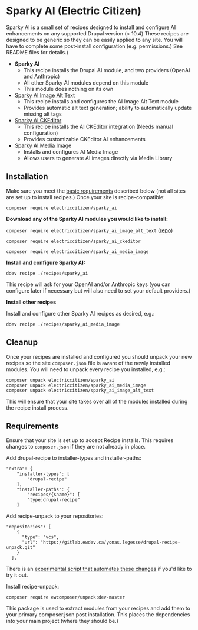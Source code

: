 # Sparky AI (Electric Citizen)

Sparky AI is a small set of recipes designed to install and configure AI enhancements on any supported Drupal version (< 10.4) These recipes are designed to be generic so they can be easily applied to any site. You will have to complete some post-install configuration (e.g. permissions.) See README files for details.) 

* **Sparky AI** 
  * This recipe installs the Drupal AI module, and two providers (OpenAI and Anthropic)
  * All other Sparky AI modules depend on this module
  * This module does nothing on its own
* [Sparky AI Image Alt Text](https://github.com/electriccitizen/sparky_ai_image_alt_text)
  * This recipe installs and configures the AI Image Alt Text module 
  * Provides automatic alt text generation; ability to automatically update missing alt tags
* [Sparky AI CKEditor](https://github.com/electriccitizen/sparky_ai_ckeditor)
  * This recipe installs the AI CKEditor integration (Needs manual configuration)
  * Provides customizable CKEditor AI enhancements
* [Sparky AI Media Image](https://github.com/electriccitizen/sparky_ai_media_image)
  * Installs and configures AI Media Image
  * Allows users to generate AI images directly via Media Library

## Installation

Make sure you meet the [basic requirements](https://github.com/electriccitizen/sparky_ai?tab=readme-ov-file#requirements) described below (not all sites are set up to install recipes.) Once your site is recipe-compatible:

`composer require electriccitizen/sparky_ai`

**Download any of the Sparky AI modules you would like to install:**

`composer require electriccitizen/sparky_ai_image_alt_text` ([repo](https://github.com/electriccitizen/sparky_ai_image_alt_text))

`composer require electriccitizen/sparky_ai_ckeditor`

`composer require electriccitizen/sparky_ai_media_image`

**Install and configure Sparky AI:**

`ddev recipe ./recipes/sparky_ai`

This recipe will ask for your OpenAI and/or Anthropic keys (you can configure later if necessary but will also need to set your default providers.)

**Install other recipes**

Install and configure other Sparky AI recipes as desired, e.g.:

`ddev recipe ./recipes/sparky_ai_media_image`

## Cleanup 

Once your recipes are installed and configured you should unpack your new recipes so the site `composer.json` file is aware of the newly installed modules. You will need to unpack every recipe you installed, e.g.:

```
composer unpack electriccitizen/sparky_ai
composer unpack electriccitizen/sparky_ai_media_image
composer unpack electriccitizen/sparky_ai_image_alt_text
```

This will ensure that your site takes over all of the modules installed during the recipe install process.


## Requirements

Ensure that your site is set up to accept Recipe installs. This requires changes to `composer.json` if they are not already in place.

Add drupal-recipe to installer-types and installer-paths:

```
"extra": {
    "installer-types": [
        "drupal-recipe"
    ],
    "installer-paths": {
        "recipes/{$name}": [
        "type:drupal-recipe"
    ]
```
Add recipe-unpack to your repositories:

```
"repositories": [
    {
      "type": "vcs",
      "url": "https://gitlab.ewdev.ca/yonas.legesse/drupal-recipe-unpack.git"
    }
  ],
```

There is an [experimental script that automates these changes](https://github.com/electriccitizen/utils/tree/main/recipes) if you'd like to try it out. 

Install recipe-unpack:

`composer require ewcomposer/unpack:dev-master`

This package is used to extract modules from your recipes and add them to your primary composer.json post installation. This places the dependencies into your main project (where they should be.)
